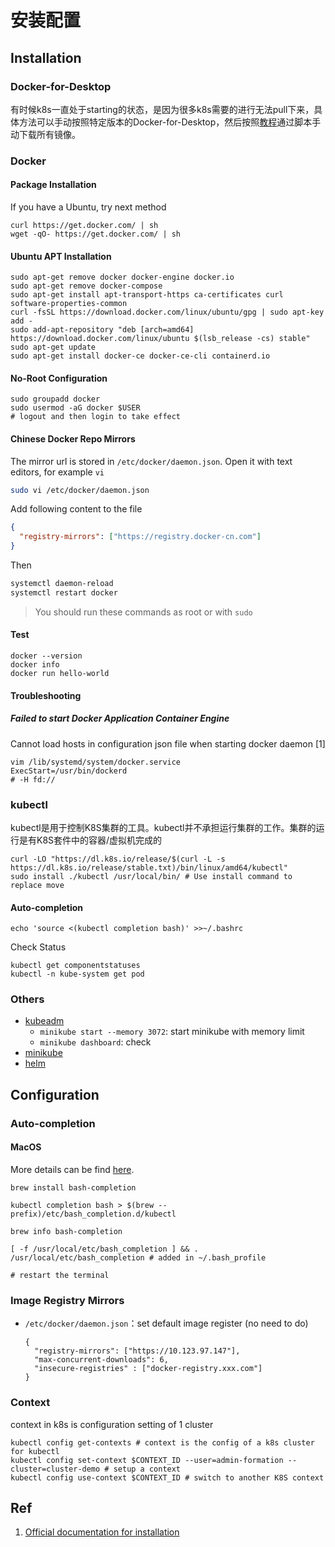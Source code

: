 # 安装配置

## Installation

### Docker-for-Desktop

有时候k8s一直处于starting的状态，是因为很多k8s需要的进行无法pull下来，具体方法可以手动按照特定版本的Docker-for-Desktop，然后按照[教程](https://github.com/gotok8s/k8s-docker-desktop-for-mac)通过脚本手动下载所有镜像。

### Docker

#### Package Installation

If you have a Ubuntu, try next method

```shell
curl https://get.docker.com/ | sh
wget -qO- https://get.docker.com/ | sh
```

#### Ubuntu APT Installation

```shell
sudo apt-get remove docker docker-engine docker.io
sudo apt-get remove docker-compose
sudo apt-get install apt-transport-https ca-certificates curl software-properties-common
curl -fsSL https://download.docker.com/linux/ubuntu/gpg | sudo apt-key add -
sudo add-apt-repository "deb [arch=amd64] https://download.docker.com/linux/ubuntu $(lsb_release -cs) stable"
sudo apt-get update
sudo apt-get install docker-ce docker-ce-cli containerd.io
```

#### No-Root Configuration

```shell
sudo groupadd docker
sudo usermod -aG docker $USER
# logout and then login to take effect
```

#### Chinese Docker Repo Mirrors

The mirror url is stored in `/etc/docker/daemon.json`. Open it with text editors, for example `vi`

```bash
sudo vi /etc/docker/daemon.json
```

Add following content to the file

```json
{
  "registry-mirrors": ["https://registry.docker-cn.com"]
}
```

Then

```bash
systemctl daemon-reload
systemctl restart docker
```

> You should run these commands as root or with `sudo`

#### Test

```shell
docker --version
docker info
docker run hello-world
```

#### Troubleshooting

##### Failed to start Docker Application Container Engine

Cannot load hosts in configuration json file when starting docker daemon \[1\]

```shell
vim /lib/systemd/system/docker.service
ExecStart=/usr/bin/dockerd
# -H fd://
```

### kubectl

kubectl是用于控制K8S集群的工具。kubectl并不承担运行集群的工作。集群的运行是有K8S套件中的容器/虚拟机完成的

```shell
curl -LO "https://dl.k8s.io/release/$(curl -L -s https://dl.k8s.io/release/stable.txt)/bin/linux/amd64/kubectl"
sudo install ./kubectl /usr/local/bin/ # Use install command to replace move
```

#### Auto-completion

```shell
echo 'source <(kubectl completion bash)' >>~/.bashrc
```

Check Status

```shell
kubectl get componentstatuses
kubectl -n kube-system get pod
```

### Others

- [kubeadm](kubeadm/README.md)
  - `minikube start --memory 3072`: start minikube with memory limit
  - `minikube dashboard`: check
- [minikube](minikube/README.md)
- [helm](../50_helm/README.md)

## Configuration

### Auto-completion

#### MacOS

More details can be find [here](https://www.e-learn.cn/content/qita/2054926).

```shell
brew install bash-completion

kubectl completion bash > $(brew -- prefix)/etc/bash_completion.d/kubectl

brew info bash-completion

[ -f /usr/local/etc/bash_completion ] && . /usr/local/etc/bash_completion # added in ~/.bash_profile

# restart the terminal
```

### Image Registry Mirrors

- `/etc/docker/daemon.json`：set default image register (no need to do)

  ```shell
  {
    "registry-mirrors": ["https://10.123.97.147"],  
    "max-concurrent-downloads": 6,
    "insecure-registries" : ["docker-registry.xxx.com"] 
  }
  ```

### Context

context in k8s is configuration setting of 1 cluster

```shell
kubectl config get-contexts # context is the config of a k8s cluster for kubectl
kubectl config set-context $CONTEXT_ID --user=admin-formation --cluster=cluster-demo # setup a context
kubectl config use-context $CONTEXT_ID # switch to another K8S context
```

## Ref

1. [Official documentation for installation](https://docs.docker.com/install/linux/docker-ce/ubuntu/)
